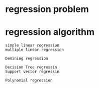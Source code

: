 # regression problem

# regression algorithm

```
simple linear regression
multiple linear regression

Demining regression

Decision Tree regressin
Support vector regressin

Polynomial regression
```
